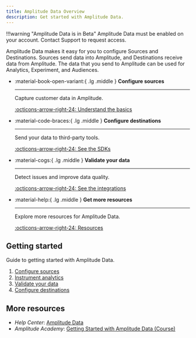 ```yaml
---
title: Amplitude Data Overview
description: Get started with Amplitude Data. 
---
```


!!!warning "Amplitude Data is in Beta"
     Amplitude Data must be enabled on your account. Contact Support to request access.

Amplitude Data makes it easy for you to configure Sources and Destinations. Sources send data into Amplitude, and Destinations receive data from Amplitude. The data that you send to Amplitude can be used for Analytics, Experiment, and Audiences. 

<div class="grid cards" markdown>

- :material-book-open-variant:{ .lg .middle } __Configure sources__

    ---

    Capture customer data in Amplitude. 

    [:octicons-arrow-right-24: Understand the basics](/data/sources/)

- :material-code-braces:{ .lg .middle } __Configure destinations__

    ---

    Send your data to third-party tools.

    [:octicons-arrow-right-24: See the SDKs](/data/destinations/)
  
- :material-cogs:{ .lg .middle } __Validate your data__

    ---

    Detect issues and improve data quality.

    [:octicons-arrow-right-24: See the integrations](#)

- :material-help:{ .lg .middle } __Get more resources__

    ---

    Explore more resources for Amplitude Data.

    [:octicons-arrow-right-24: Resources](#more-resources)

</div>

## Getting started

Guide to getting started with Amplitude Data.

1. [Configure sources]()
2. [Instrument analytics]()
3. [Validate your data]()
4. [Configure destinations]()

## More resources

- *Help Center*: [Amplitude Data](https://help.amplitude.com/hc/en-us/categories/5078631395227-Amplitude-Data-Beta-)
- *Amplitude Academy*: [Getting Started with Amplitude Data (Course)](https://academy.amplitude.com/getting-started-with-amplitude-data)
